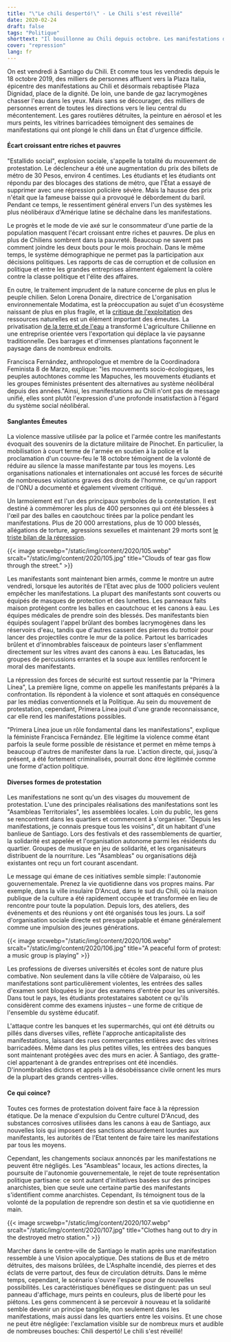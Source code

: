 ```yaml
---
title: "\"Le chili despertó!\" - Le Chili s'est réveillé"
date: 2020-02-24
draft: false
tags: "Politique"
shorttext: "Il bouillonne au Chili depuis octobre. Les manifestations de masse en cours sont dirigées contre les inégalités sociales dans le pays."
cover: "repression"
lang: fr
---
```


On est vendredi à Santiago du Chili. Et comme tous les vendredis depuis le 18 octobre 2019, des milliers de personnes affluent vers la Plaza Italia, épicentre des manifestations au Chili et désormais rebaptisée Plaza Dignidad, place de la dignité. De loin, une bande de gaz lacrymogènes chasser l'eau dans les yeux. Mais sans se décourager, des milliers de personnes errent de toutes les directions vers le lieu central du mécontentement. Les gares routières détruites, la peinture en aérosol et les murs peints, les vitrines barricadées témoignent des semaines de manifestations qui ont plongé le chili dans un État d'urgence difficile.

#### Écart croissant entre riches et pauvres

"Estallido social", explosion sociale, s'appelle la totalité du mouvement de protestation. Le déclencheur a été une augmentation du prix des billets de métro de 30 Pesos, environ 4 centimes. Les étudiants et les étudiants ont répondu par des blocages des stations de métro, que l'État a essayé de supprimer avec une répression policière sévère. Mais la hausse des prix n'était que la fameuse baisse qui a provoqué le débordement du baril. Pendant ce temps, le ressentiment général envers l'un des systèmes les plus néolibéraux d'Amérique latine se déchaîne dans les manifestations.

Le progrès et le mode de vie axé sur le consommateur d'une partie de la population masquent l'écart croissant entre riches et pauvres. De plus en plus de Chiliens sombrent dans la pauvreté. Beaucoup ne savent pas comment joindre les deux bouts pour le mois prochain. Dans le même temps, le système démographique ne permet pas la participation aux décisions politiques. Les rapports de cas de corruption et de collusion en politique et entre les grandes entreprises alimentent également la colère contre la classe politique et l'élite des affaires.

En outre, le traitement imprudent de la nature concerne de plus en plus le peuple chilien. Selon Lorena Donaire, directrice de L'organisation environnementale Modatima, est la préoccupation au sujet d'un écosystème naissant de plus en plus fragile, et la [critique de l'exploitation](https://www.theclinic.cl/2019/12/24/columna-de-lorena-donaire-ante-el-modelo-de-despojo-no-nos-queda-mas-que-resistir/ "Lorena Donaire: Ante el modelo de despojo, no nos queda más que resistir") des ressources naturelles est un élément important des émeutes. La privatisation [de la terre et de l'eau](https://www.lemondediplomatique.cl/2017/06/la-via-chilena-al-capitalismo-agrario.html "La vía chilena al capitalismo agrario") a transformé L'agriculture Chilienne en une entreprise orientée vers l'exportation qui déplace la vie paysanne traditionnelle. Des barrages et d'immenses plantations façonnent le paysage dans de nombreux endroits.

Francisca Fernández, anthropologue et membre de la Coordinadora Feminista 8 de Marzo, explique: "les mouvements socio-écologiques, les peuples autochtones comme les Mapuches, les mouvements étudiants et les groupes féministes présentent des alternatives au système néolibéral depuis des années."Ainsi, les manifestations au Chili n'ont pas de message unifié, elles sont plutôt l'expression d'une profonde insatisfaction à l'égard du système social néolibéral.

#### Sanglantes Émeutes

La violence massive utilisée par la police et l'armée contre les manifestants évoquait des souvenirs de la dictature militaire de Pinochet. En particulier, la mobilisation à court terme de l'armée en soutien à la police et la proclamation d'un couvre-feu le 18 octobre témoignent de la volonté de réduire au silence la masse manifestante par tous les moyens.  Les organisations nationales et internationales ont accusé les forces de sécurité de nombreuses violations graves des droits de l'homme, ce qu'un rapport de l'ONU a documenté et également vivement critiqué.

Un larmoiement est l'un des principaux symboles de la contestation. Il est destiné à commémorer les plus de 400 personnes qui ont été blessées à l'œil par des balles en caoutchouc tirées par la police pendant les manifestations. Plus de 20 000 arrestations, plus de 10 000 blessés, allégations de torture, agressions sexuelles et maintenant 29 morts sont [le triste bilan de la répression](http://www.oas.org/es/cidh/prensa/comunicados/2020/018.asp "CIDH culmina visita in loco a Chile y presenta sus observaciones y recomendaciones preliminares").

{{< image srcwebp="/static/img/content/2020/105.webp" srcalt="/static/img/content/2020/105.jpg" title="Clouds of tear gas flow through the street." >}}

Les manifestants sont maintenant bien armés, comme le montre un autre vendredi, lorsque les autorités de l'Etat avec plus de 1000 policiers veulent empêcher les manifestations. La plupart des manifestants sont couverts ou équipés de masques de protection et des lunettes. Les panneaux faits maison protègent contre les balles en caoutchouc et les canons à eau. Les équipes médicales de prendre soin des blessés. Des manifestants bien équipés soulagent l'appel brûlant des bombes lacrymogènes dans les réservoirs d'eau, tandis que d'autres cassent des pierres du trottoir pour lancer des projectiles contre le mur de la police. Partout les barricades brûlent et d'innombrables faisceaux de pointeurs laser s'enflamment directement sur les vitres avant des canons à eau. Les Batucadas, les groupes de percussions errantes et la soupe aux lentilles renforcent le moral des manifestants.

La répression des forces de sécurité est surtout ressentie par la "Primera Línea", La première ligne, comme on appelle les manifestants préparés à la confrontation. Ils répondent à la violence et sont attaqués en conséquence par les médias conventionnels et la Politique. Au sein du mouvement de protestation, cependant, Primera Línea jouit d'une grande reconnaissance, car elle rend les manifestations possibles.

"Primera Línea joue un rôle fondamental dans les manifestations", explique la féministe Francisca Fernández. Elle légitime la violence comme étant parfois la seule forme possible de résistance et permet en même temps à beaucoup d'autres de manifester dans la rue. L'action directe, qui, jusqu'à présent, a été fortement criminalisés, pourrait donc être légitimée comme une forme d'action politique.

#### Diverses formes de protestation

Les manifestations ne sont qu'un des visages du mouvement de protestation. L'une des principales réalisations des manifestations sont les "Asambleas Territoriales", les assemblées locales. Loin du public, les gens se rencontrent dans les quartiers et commencent à s'organiser. "Depuis les manifestations, je connais presque tous les voisins", dit un habitant d'une banlieue de Santiago. Lors des festivals et des rassemblements de quartier, la solidarité est appelée et l'organisation autonome parmi les résidents du quartier. Groupes de musique en jeu de solidarité, et les organisateurs distribuent de la nourriture. Les "Asambleas" ou organisations déjà existantes ont reçu un fort courant ascendant.

Le message qui émane de ces initiatives semble simple: l'autonomie gouvernementale. Prenez la vie quotidienne dans vos propres mains. Par exemple, dans la ville insulaire D'Ancud, dans le sud du Chili, où la maison publique de la culture a été rapidement occupée et transformée en lieu de rencontre pour toute la population. Depuis lors, des ateliers, des événements et des réunions y ont été organisés tous les jours. La soif d'organisation sociale directe est presque palpable et émane généralement comme une impulsion des jeunes générations.

{{< image srcwebp="/static/img/content/2020/106.webp" srcalt="/static/img/content/2020/106.jpg" title="A peaceful form of protest: a music group is playing" >}}

Les professions de diverses universités et écoles sont de nature plus combative. Non seulement dans la ville côtière de Valparaiso, où les manifestations sont particulièrement violentes, les entrées des salles d'examen sont bloquées le jour des examens d'entrée pour les universités. Dans tout le pays, les étudiants protestataires sabotent ce qu'ils considèrent comme des examens injustes – une forme de critique de l'ensemble du système éducatif.

L'attaque contre les banques et les supermarchés, qui ont été détruits ou pillés dans diverses villes, reflète l'approche anticapitaliste des manifestations, laissant des rues commerçantes entières avec des vitrines barricadées. Même dans les plus petites villes, les entrées des banques sont maintenant protégées avec des murs en acier. À Santiago, des gratte-ciel appartenant à de grandes entreprises ont été incendiés. D'innombrables dictons et appels à la désobéissance civile ornent les murs de la plupart des grands centres-villes.

#### Ce qui coince?

Toutes ces formes de protestation doivent faire face à la répression étatique. De la menace d'expulsion du Centre culturel D'Ancud, des substances corrosives utilisées dans les canons à eau de Santiago, aux nouvelles lois qui imposent des sanctions absurdement lourdes aux manifestants, les autorités de l'Etat tentent de faire taire les manifestations par tous les moyens.

Cependant, les changements sociaux annoncés par les manifestations ne peuvent être négligés. Les "Asambleas" locaux, les actions directes, la poursuite de l'autonomie gouvernementale, le rejet de toute représentation politique partisane: ce sont autant d'initiatives basées sur des principes anarchistes, bien que seule une certaine partie des manifestants s'identifient comme anarchistes. Cependant, ils témoignent tous de la volonté de la population de reprendre son destin et sa vie quotidienne en main.

{{< image srcwebp="/static/img/content/2020/107.webp" srcalt="/static/img/content/2020/107.jpg" title="Clothes hang out to dry in the destroyed metro station." >}}

Marcher dans le centre-ville de Santiago le matin après une manifestation ressemble à une Vision apocalyptique. Des stations de Bus et de métro détruites, des maisons brûlées, de L'Asphalte incendié, des pierres et des éclats de verre partout, des feux de circulation détruits. Dans le même temps, cependant, le scénario s'ouvre l'espace pour de nouvelles possibilités. Les caractéristiques bénéfiques se distinguent: pas un seul panneau d'affichage, murs peints en couleurs, plus de liberté pour les piétons. Les gens commencent à se percevoir à nouveau et la solidarité semble devenir un principe tangible, non seulement dans les manifestations, mais aussi dans les quartiers entre les voisins. Et une chose ne peut être négligée: l'exclamation visible sur de nombreux murs et audible de nombreuses bouches: Chili despertó! Le chili s'est réveillé!
